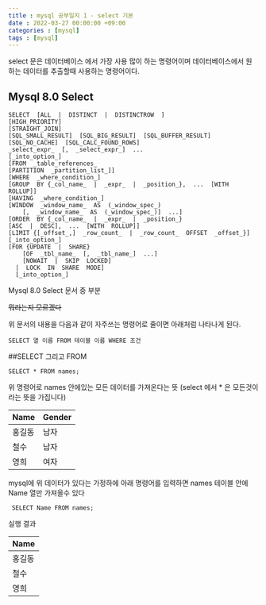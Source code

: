 ```yaml
---
title : mysql 공부일지 1 - select 기본
date : 2022-03-27 00:00:00 +09:00
categories : [mysql]
tags : [mysql]
---
```


select 문은 데이터베이스 에서 가장 사용 많이 하는 명령어이며 
데이터베이스에서 원하는 데이터를 추출할때 사용하는 명령어이다.

## Mysql 8.0 Select

    SELECT  [ALL  |  DISTINCT  |  DISTINCTROW  ] 
    [HIGH_PRIORITY]  
    [STRAIGHT_JOIN]  
    [SQL_SMALL_RESULT]  [SQL_BIG_RESULT]  [SQL_BUFFER_RESULT]  
    [SQL_NO_CACHE]  [SQL_CALC_FOUND_ROWS]  
    _select_expr_  [,  _select_expr_]  ...  
    [_into_option_]  
    [FROM  _table_references_  
    [PARTITION  _partition_list_]]  
    [WHERE  _where_condition_]  
    [GROUP  BY {_col_name_  |  _expr_  |  _position_},  ...  [WITH  ROLLUP]]  
    [HAVING  _where_condition_]  
    [WINDOW  _window_name_  AS  (_window_spec_)  
	    [,  _window_name_  AS  (_window_spec_)]  ...]  
	[ORDER  BY {_col_name_  |  _expr_  |  _position_} 
	[ASC  |  DESC],  ...  [WITH  ROLLUP]]  
	[LIMIT {[_offset_,]  _row_count_  |  _row_count_  OFFSET  _offset_}]  
	[_into_option_]  
	[FOR {UPDATE  |  SHARE} 
		[OF  _tbl_name_  [,  _tbl_name_]  ...]  
		[NOWAIT  |  SKIP  LOCKED]  
	  |  LOCK  IN  SHARE  MODE]  
	  [_into_option_]
Mysql 8.0 Select 문서 중 부분

<del>뭐라는지 모르겠다</del>

위 문서의 내용을 다음과 같이 자주쓰는 명령어로 줄이면 아래처럼 나타나게 된다.

    SELECT 열 이름 FROM 테이블 이름 WHERE 조건

##SELECT 그리고 FROM

    SELECT * FROM names;
위 명령어로 names 안에있는 모든 데이터를 가져온다는 뜻 (select 에서 * 은 모든것이라는 뜻을 가집니다)

|Name|Gender|
|---|---|
|홍길동|남자|
|철수|남자|
|영희|여자|

mysql에 위 데이터가 있다는 가정하에 아래 명령어를 입력하면 names 테이블 안에 Name 열만 가져올수 있다

     SELECT Name FROM names;

실행 결과


|Name|
|------|
|홍길동|
|철수|
|영희|